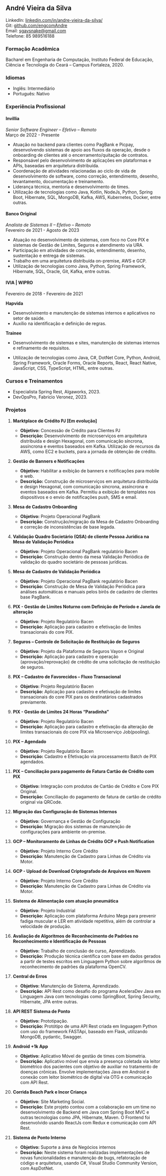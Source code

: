 
## André Vieira da Silva

LinkedIn: [linkedin.com/in/andre-vieira-da-silva/](https://www.linkedin.com/in/andre-vieira-da-silva/)  
Git: [github.com/engcomAndre](https://github.com/engcomAndre)  
Email: sgavsnake@gmail.com  
Telefone: 85 989516188

### Formação Acadêmica
Bacharel em Engenharia de Computação, Instituto Federal de Educação, Ciência e Tecnologia do Ceará – Campus Fortaleza, 2020.

### Idiomas
- Inglês: Intermediário
- Português: Nativo

### Experiência Profissional

#### Invillia
*Senior Software Engineer – Efetivo – Remoto*  
Março de 2022 - Presente

- Atuação no backend para clientes como PagBank e Picpay, desenvolvendo sistemas de apoio aos fluxos da operação, desde o onboarding de clientes até o encerramento/quitação de contratos.
- Responsável pelo desenvolvimento de aplicações em plataformas e APIs, baseadas em arquitetura distribuída.
- Coordenação de atividades relacionadas ao ciclo de vida de desenvolvimento de software, como correção, entendimento, desenho, levantamento, documentação e treinamento.
- Liderança técnica, mentoria e desenvolvimento de times.
- Utilização de tecnologias como Java, Kotlin, NodeJs, Python, Spring Boot, Hibernate, SQL, MongoDB, Kafka, AWS, Kubernetes, Docker, entre outras.

#### Banco Original
*Analista de Sistemas II – Efetivo – Remoto*  
Fevereiro de 2021 - Agosto de 2023

- Atuação no desenvolvimento de sistemas, com foco no Core PIX e sistemas de Gestão de Limites, Seguros e atendimento via URA.
- Participação em atividades de correção, entendimento, desenho, sustentação e entrega de sistemas.
- Trabalho em uma arquitetura distribuída on-premise, AWS e GCP.
- Utilização de tecnologias como Java, Python, Spring Framework, Hibernate, SQL, Oracle, Git, Kafka, entre outras.

#### IVIA | WIPRO
Fevereiro de 2018 - Fevereiro de 2021

**Hapvida**
- Desenvolvimento e manutenção de sistemas internos e aplicativos no setor de saúde.
- Auxílio na identificação e definição de regras.

**Trainee**
- Desenvolvimento de sistemas e sites, manutenção de sistemas internos e refinamento de requisitos.

- Utilização de tecnologias como Java, C#, DotNet Core, Python, Android, Spring Framework, Oracle Forms, Oracle Reports, React, React Native, JavaScript, CSS, TypeScript, HTML, entre outras.

### Cursos e Treinamentos
- Especialista Spring Rest, Algaworks, 2023.
- DevOpsPro, Fabricio Veronez, 2023.

### Projetos

1. **Marktplace de Crédito PJ [Em evolução]**
    - **Objetivo:** Concessão de Crédito para Clientes PJ
    - **Descrição:** Desenvolvimento de microserviços em arquitetura distribuída e design Hexagonal, com comunicação síncrona, assíncrona e eventos baseados em Kafka. Utilização de recursos da AWS, como EC2 e buckets, para a jornada de obtenção de crédito.

2. **Gestão de Banners e Notificações**
    - **Objetivo:** Habilitar a exibição de banners e notificações para mobile e web.
    - **Descrição:** Construção de microserviços em arquitetura distribuída e design Hexagonal, com comunicação síncrona, assíncrona e eventos baseados em Kafka. Permitiu a exibição de templates nos dispositivos e o envio de notificações push, SMS e email.

3. **Mesa de Cadastro Onboarding**
    - **Objetivo:** Projeto Operacional PagBank
    - **Descrição:** Construção/migração da Mesa de Cadastro Onboarding e correção de inconsistências de base legada.

4. **Validação Quadro Societário (QSA) de cliente Pessoa Jurídica na Mesa de Validação Periódica**
    - **Objetivo:** Projeto Operacional PagBank regulatório Bacen
    - **Descrição:** Construção dentro da mesa Validação Periódica de validação do quadro societário de pessoas jurídicas.

5. **Mesa de Cadastro de Validação Periódica**
    - **Objetivo:** Projeto Operacional PagBank regulatório Bacen
    - **Descrição:** Construção de Mesa de Validação Periódica para análises automáticas e manuais pelos birôs de cadastro de clientes base PagBank.

6. **PIX - Gestão de Limites Noturno com Definição de Período e Janela de alteração**
    - **Objetivo:** Projeto Regulatório Bacen
    - **Descrição:** Aplicação para cadastro e efetivação de limites transacionais do core PIX.

7. **Seguros – Controle de Solicitação de Restituição de Seguros**
    - **Objetivo:** Projeto da Plataforma de Seguros Vayon e Original
    - **Descrição:** Aplicação para cadastro e operação (aprovação/reprovação) de crédito de uma solicitação de restituição de seguros.

8. **PIX – Cadastro de Favorecidos – Fluxo Transacional**
    - **Objetivo:** Projeto Regulatório Bacen
    - **Descrição:** Aplicação para cadastro e efetivação de limites transacionais do core PIX para os destinatários cadastrados previamente.

9. **PIX - Gestão de Limites 24 Horas “Paradinha”**
    - **Objetivo:** Projeto Regulatório Bacen
    - **Descrição:** Aplicação para cadastro e efetivação da alteração de limites transacionais do core PIX via Microserviço Job(pooling).

10. **PIX – Agendado**
    - **Objetivo:** Projeto Regulatório Bacen
    - **Descrição:** Cadastro e Efetivação via processamento Batch de PIX agendados.

11. **PIX – Conciliação para pagamento de Fatura Cartão de Crédito com PIX**
    - **Objetivo:** Integração com produtos de Cartão de Crédito e Core PIX Original.
    - **Descrição:** Conciliação do pagamento de fatura de cartão de crédito original via QRCode.

12. **Migração das Configuração de Sistemas Internos**
    - **Objetivo:** Governança e Gestão de Configuração
    - **Descrição:** Migração dos sistemas de manutenção de configurações para ambiente on-premise.

13. **GCP – Monitoramento de Linhas de Crédito GCP e Push Notification**
    - **Objetivo:** Projeto Interno Core Crédito
    - **Descrição:** Manutenção de Cadastro para Linhas de Crédito via Motor.

14. **GCP - Upload de Download Criptografado de Arquivos em Nuvem**
    - **Objetivo:** Projeto Interno Core Crédito
    - **Descrição:** Manutenção de Cadastro para Linhas de Crédito via Motor.

15. **Sistema de Alimentação com atuação pneumática**
    - **Objetivo:** Projeto Industrial
    - **Descrição:** Aplicação com plataforma Arduino Mega para prevenir fadiga muscular e LER em atividade repetitiva, além de controlar a velocidade de produção.

16. **Avaliação de Algoritmos de Reconhecimento de Padrões no Reconhecimento e Identificação de Pessoas**
    - **Objetivo:** Trabalho de conclusão de curso, Aprendizado.
    - **Descrição:** Produção técnica científica com base em dados gerados a partir de testes escritos em Linguagem Python sobre algoritmos de reconhecimento de padrões da plataforma OpenCV.

17. **Central de Erros**
    - **Objetivo:** Manutenção de Sistema, Aprendizado.
    - **Descrição:** API Rest como desafio do programa AceleraDev Java em Linguagem Java com tecnologias como SpringBoot, Spring Security, Hibernate, JPA entre outras.

18. **API REST Sistema de Ponto**
    - **Objetivo:** Prototipação.
    - **Descrição:** Protótipo de uma API Rest criada em linguagem Python com uso do framework FASTApi, baseado em Flask, utilizando MongoDB, pydantic, Swagger.

19. **Android +1k App**
    - **Objetivo:** Aplicativo Móvel de gestão de times com biometria.
    - **Descrição:** Aplicativo móvel que envia a presença coletada via leitor biométrico dos pacientes com objetivo de auxiliar no tratamento de doenças crônicas. Envolve implementações Java em Android e conexão com leitor biométrico de digital via OTG e comunicação com API Rest.

20. **Corrida Beach Park e Incor Criança**
    - **Objetivo:** Site Marketing Social.
    - **Descrição:** Este projeto contou com a colaboração em um time no desenvolvimento de Backend em Java com Spring Boot MVC e outras tecnologias como JPA, Hibernate, Maven. O Frontend foi desenvolvido usando ReactJs com Redux e comunicação com API Rest.

21. **Sistema de Ponto Interno**
    - **Objetivo:** Suporte a área de Negócios internos
    - **Descrição:** Neste sistema foram realizadas implementações de novas funcionalidades e manutenção de bugs, refatoração de código e arquitetura, usando C#, Visual Studio Community Version, com AspDotNet.